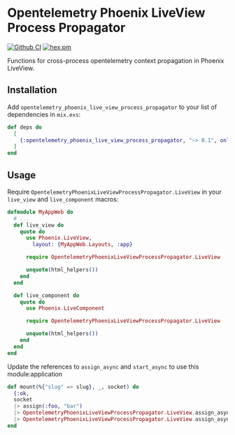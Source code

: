 # Opentelemetry Phoenix LiveView Process Propagator

[![Github CI](https://github.com/open-telemetrex/opentelemetry_credo_checks/workflows/CI/badge.svg)](https://github.com/open-telemetrex/opentelemetry_credo_checks/actions?query=workflow%3ACI)
[![hex.pm](https://img.shields.io/hexpm/v/opentelemetry_credo_checks.svg)](https://hex.pm/packages/opentelemetry_credo_checks)

<!-- MDOC !-->

Functions for cross-process opentelemetry context propagation in Phoenix LiveView.

## Installation

Add `opentelemetry_phoenix_live_view_process_propagator` to your list of dependencies in `mix.exs`:

```elixir
def deps do
  [
    {:opentelemetry_phoenix_live_view_process_propagator, "~> 0.1", only: [:dev, :test], runtime: false}
  ]
end
```

## Usage

Require `OpentelemetryPhoenixLiveViewProcessPropagator.LiveView` in your `live_view` and `live_component` macros:

```elixir
defmodule MyAppWeb do
  # ...
  def live_view do
    quote do
      use Phoenix.LiveView,
        layout: {MyAppWeb.Layouts, :app}

      require OpentelemetryPhoenixLiveViewProcessPropagator.LiveView

      unquote(html_helpers())
    end
  end

  def live_component do
    quote do
      use Phoenix.LiveComponent

      require OpentelemetryPhoenixLiveViewProcessPropagator.LiveView

      unquote(html_helpers())
    end
  end
end
```

Update the references to `assign_async` and `start_async` to use this module:application

```elixir
def mount(%{"slug" => slug}, _, socket) do
  {:ok,
  socket
  |> assign(:foo, "bar")
  |> OpentelemetryPhoenixLiveViewProcessPropagator.LiveView.assign_async(:org, fn -> {:ok, %{org: fetch_org!(slug)}} end)
  |> OpentelemetryPhoenixLiveViewProcessPropagator.LiveView.assign_async([:profile, :rank], fn -> {:ok, %{profile: ..., rank: ...}} end)}
end
```